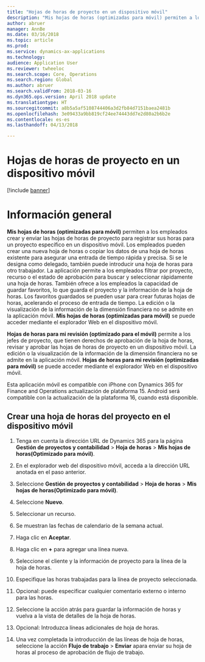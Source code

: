 ```yaml
---
title: "Hojas de horas de proyecto en un dispositivo móvil"
description: "Mis hojas de horas (optimizadas para móvil) permiten a los empleados crear y enviar las hojas de horas de proyecto para registrar sus horas para un proyecto específico en un dispositivo móvil."
author: abruer
manager: AnnBe
ms.date: 03/16/2018
ms.topic: article
ms.prod: 
ms.service: dynamics-ax-applications
ms.technology: 
audience: Application User
ms.reviewer: twheeloc
ms.search.scope: Core, Operations
ms.search.region: Global
ms.author: abruer
ms.search.validFrom: 2018-03-16
ms.dyn365.ops.version: April 2018 update
ms.translationtype: HT
ms.sourcegitcommit: a8b5a5af5108744406a3d2fb84d7151baea2481b
ms.openlocfilehash: 3e09433a9bb819cf24ee74443dd7e2d80a2b6b2e
ms.contentlocale: es-es
ms.lasthandoff: 04/13/2018

---
```


# <a name="project-timesheets-on-a-mobile-device"></a>Hojas de horas de proyecto en un dispositivo móvil

[!include [banner](../includes/banner.md)]

# <a name="overview"></a>Información general

**Mis hojas de horas (optimizadas para móvil)** permiten a los empleados crear y enviar las hojas de horas de proyecto para registrar sus horas para un proyecto específico en un dispositivo móvil. Los empleados pueden crear una nueva hoja de horas o copiar los datos de una hoja de horas existente para asegurar una entrada de tiempo rápida y precisa. Si se le designa como delegado, también puede introducir una hoja de horas para otro trabajador. La aplicación permite a los empleados filtrar por proyecto, recurso o el estado de aprobación para buscar y seleccionar rápidamente una hoja de horas. También ofrece a los empleados la capacidad de guardar favoritos, lo que guarda el proyecto y la información de la hoja de horas. Los favoritos guardados se pueden usar para crear futuras hojas de horas, acelerando el proceso de entrada de tiempo. La edición o la visualización de la información de la dimensión financiera no se admite en la aplicación móvil. **Mis hojas de horas (optimizadas para móvil)** se puede acceder mediante el explorador Web en el dispositivo móvil.

**Hojas de horas para mi revisión (optimizado para el móvil)** permite a los jefes de proyecto, que tienen derechos de aprobación de la hoja de horas, revisar y aprobar las hojas de horas de proyecto en un dispositivo móvil. La edición o la visualización de la información de la dimensión financiera no se admite en la aplicación móvil. **Hojas de horas para mi revisión (optimizadas para móvil)** se puede acceder mediante el explorador Web en el dispositivo móvil.

Esta aplicación móvil es compatible con iPhone con Dynamics 365 for Finance and Operations actualización de plataforma 15.
Android será compatible con la actualización de la plataforma 16, cuando está disponible.

<a name="create-a-project-timesheet-on-your-mobile-device"></a>Crear una hoja de horas del proyecto en el dispositivo móvil
------------------------------------------------

1.  Tenga en cuenta la dirección URL de Dynamics 365 para la página **Gestión de proyectos y contabilidad** \> **Hoja de horas** \> **Mis hojas de horas(Optimizado para móvil)**.

2.  En el explorador web del dispositivo móvil, acceda a la dirección URL anotada en el paso anterior.
 
3.  Seleccione **Gestión de proyectos y contabilidad** \> **Hoja de horas** \> **Mis hojas de horas(Optimizado para móvil)**.

4.  Seleccione **Nuevo**.

5.  Seleccionar un recurso.

6.  Se muestran las fechas de calendario de la semana actual.

7.  Haga clic en **Aceptar**.

8.  Haga clic en **+** para agregar una línea nueva.

9.  Seleccione el cliente y la información de proyecto para la línea de la hoja de horas.

10. Especifique las horas trabajadas para la línea de proyecto seleccionada.

11. Opcional: puede especificar cualquier comentario externo o interno para las horas.

12. Seleccione la acción atrás para guardar la información de horas y vuelva a la vista de detalles de la hoja de horas.

13. Opcional: Introduzca líneas adicionales de hoja de horas.

14. Una vez completada la introducción de las líneas de hoja de horas, seleccione la acción **Flujo de trabajo** \> **Enviar** apara enviar su hoja de horas al proceso de aprobación de flujo de trabajo.

